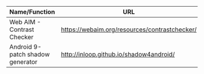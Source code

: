 | Name/Function                    | URL                                           |
| -------------------------------- | --------------------------------------------- |
| Web AIM - Contrast Checker       | https://webaim.org/resources/contrastchecker/ |
| Android 9-patch shadow generator | http://inloop.github.io/shadow4android/       |
